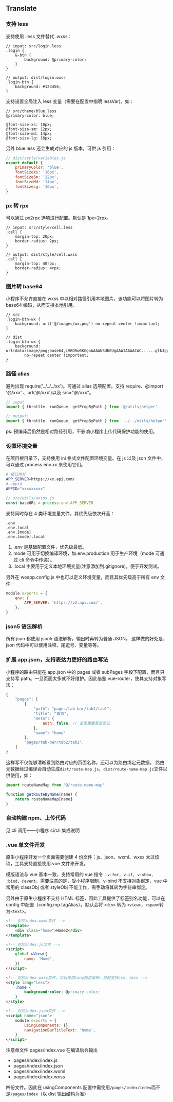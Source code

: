 ## Translate

### 支持 less

支持使用 .less 文件替代 .wxss：

```less
// input: src/login.less
.login {
    &-btn {
        background: @primary-color;
    }
}
```

```less
// output: dist/login.wxss
.login-btn {
    background: #123456;
}
```

支持设置全局注入 less 变量（需要在配置中指明 lessVar)。如：

```less
// src/theme/blue.less
@primary-color: blue;

@font-size-xs: 10px;
@font-size-sm: 12px;
@font-size-md: 14px;
@font-size-lg: 16px;
```

另外 blue.less 还会生成对应的 js 版本，可供 js 引用：

```js
// dist/style/variables.js
export default {
    primaryColor: 'blue',
    fontSizeXs: '10px',
    fontSizeSm: '12px',
    fontSizeMd: '14px',
    fontSizeLg: '16px',
}
```

### px 转 rpx

可以通过 px2rpx 选项进行配置。默认是 1px=2rpx。

```less
// input: src/style/cell.less
.cell {
    margin-top: 20px;
    border-radius: 2px;
}
```

```less
// output: dist/style/cell.wxss
.cell {
    margin-top: 40rpx;
    border-radius: 4rpx;
}
```

### 图片转 base64

小程序不允许直接在 wxss 中以相对路径引用本地图片。该功能可以将图片转为 base64 编码，从而支持本地引用。

```less
// src
.login-btn-wx {
    background: url('@/images/wx.png') no-repeat center !important;
}
```

```less
// dist
.login-btn-wx {
    background: url(data:image/png;base64,iVBORw0KGgoAAAANSUhEUgAAAIAAAACAC......glkJggg==)
        no-repeat center !important;
}
```

### 路径 alias

避免出现 require('../../../xx')。可通过 alias 选项配置。支持 require、@import '@/xxx' 、url('@/xxx')以及 src="@/xxx"。

```js
// input
import { throttle, runQueue, getPropByPath } from '@/utils/helper'
```

```js
// output:
import { throttle, runQueue, getPropByPath } from '../../utils/helper'
```

ps:
预编译后仍然是相对路径引用，不影响小程序上传代码保护功能的使用。

### 设置环境变量

在项目根目录下，支持使用 ini 格式文件配置环境变量。在 js 以及 json 文件中，可以通过 process.env.xx 来使用它们。

```bash
# 接口地址
APP_SERVER=https://xx.api.com/
# appid
APPID="xxxxxxxxx"
```

```js
// src/utils/axios.js
const baseURL = process.env.APP_SERVER
```

支持同时存在 4 类环境变量文件，其优先级依次升高：

```
.env
.env.local
.env.[mode]
.env.[mode].local
```

1. .env 是基础配置文件，优先级最低。
2. mode 可用于切换编译环境，如.env.production 用于生产环境（mode 可通过 cli 命令中传递）。
3. .local 主要用于定义本地环境变量(注意添加到.gitignore)，便于开发测试。

另外在 weapp.config.js 中也可以定义环境变量，而且其优先级高于所有 env 文件:

```js
module.exports = {
    env: {
        APP_SERVER: 'https://v2.api.com/',
    },
}
```

### json5 语法解析

所有.json 都使用 json5 语法解析，输出时再转为普通 JSON。
这样做的好处是，json 代码中可以使用注释、尾逗号、变量等等。

### 扩展 app.json，支持表达力更好的路由写法

小程序的路由只能在 app.json 中的 pages 或者 subPages 字段下配置，而且只支持写 path。一旦页面太多就不好维护。因此借鉴 vue-router，使其支持对象写法：

```js
{
    "pages": [
        {
            "path": "pages/tab-bar/tab1/tab1",
            "title": "首页",
            "meta": {
                auth: false, // 是否需要登录验证
            },
            "name": "home"
        },
        "pages/tab-bar/tab2/tab2",
    ]
}
```

这样写不仅能够清晰看到路由对应的页面名称，还可以为路由绑定元数据。
路由元数据经过编译会自动生成`dist/route-map.js`、`dist/route-name-map.js`文件以供使用，如：

```js
import routeNameMap from '@/route-name-map'

function getRouteByName(name) {
    return routeNameMap[name]
}
```

### 自动构建 npm、上传代码

见 cli 调用——小程序 ci/cli 集成说明

### .vue 单文件开发

原生小程序开发一个页面需要创建 4 份文件：js、json、wxml、wxss 太过烦琐，工具支持直接使用.vue 文件来开发。

模版语法与 vue 基本一致，支持常用的 vue 指令：`v-for, v-if, v-show, :bind, @event`。需要注意的是，受小程序限制，v-bind 不支持对象绑定，vue 中常用的 classObj 或者 styleObj 不能工作，需手动将其转为字符串绑定。

另外由于原生小程序不支持 HTML 标签，因此工具提供了标签别名功能，可以在 config 中配置（config.mp.tagAlias）。默认会将 `<div>` 转为 `<view>`，`<span>`转为`<text>`。

```html
<!-- 对应index.wxml文件 -->
<template>
    <div class="home">Home2</div>
</template>

<!-- 对应index.js文件 -->
<script>
    global.wView({
        name: 'Home',
    })
</script>

<!-- 对应index.wxss文件，可以使用lang指定语种，目前支持css、less -->
<style lang="less">
    .home {
        background-color: @primary-color;
    }
</style>

<!-- 对应index.json文件 -->
<script name="json">
    module.exports = {
        usingComponents: {},
        navigationBarTitleText: 'home',
    }
</script>
```

注意单文件 pages/index.vue 在编译后会输出

-   pages/index/index.js
-   pages/index/index.json
-   pages/index/index.wxml
-   pages/index/index.wxss

四份文件。因此在 usingComponents 配置中需使用`/pages/index/index`而不是`/pages/index`（以 dist 输出结构为准）

